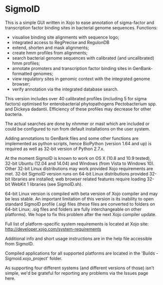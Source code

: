 SigmoID
=======

This is a simple GUI written in Xojo to ease annotation of sigma-factor and transcription factor binding sites in bacterial genome sequences.
Functions:
- visualise binding site alignments with sequence logo;
- integrated access to RegPrecise and RegulonDB
- extend, shorten and mask alignments;
- create hmm profiles from alignments;
- search bacterial genome sequences with calibrated (and uncalibrated) hmm profiles;
- annotate promoters and transcription factor binding sites in GenBank-formatted genomes;
- view regulatory sites in genomic context with the integrated genome browser;
- verify annotation via the integrated database search.

This version includes over 40 calibrated profiles (including 5 for sigma factors) optimised for enterobacterial phytopathogens Pectobacterium spp. and Dickeya dadantii. Efficiency of these profiles may decrease for other bacteria.

The actual searches are done by nhmmer or mast which are included or could be configured to run from default installations on the user system.

Adding annotations to GenBank files and some other functions are implemented as python scripts, hence BioPython (version 1.64 and up) is required as well as 32-bit version of Python 2.7.x.

At the moment SigmoID is known to work on OS X (10.8 and 10.9 tested), 32-bit Ubuntu (12.04 and 14.04) and Windows (from Vista to Windows 10). Other 32-bit Linux distributions may work provided Xojo requirements are met. 32-bit SigmoID version runs on 64-bit Linux distributions provided 32-bit libraries are installed; web browser related features require loading 32-bit WebKit 1 libraries (see SigmoID.sh). 

64-bit Linux version is compiled with beta version of Xojo compiler and may be less stable. An important limitation of this version is its inability to open standard SigmoID profile (.sig) files (these files are converted to folders on 64-bit Linux; .sig files and folders are fully interchangeable on other platforms). We hope to fix this problem after the next Xojo compiler update.      

Full list of platform-specific system requirements is located at Xojo site: http://developer.xojo.com/system-requirements 

Additional info and short usage instructions are in the help file accessible from SigmoID.

Compiled applications for all supported platforms are located in the 'Builds - Sigmoid.xojo_project' folder.

As supporting four different systems (and different versions of those) isn't simple, we'd be grateful for reporting any problems via the Issues page here.
